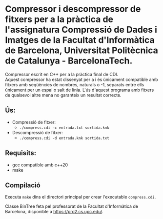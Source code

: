# Compressor i descompressor de fitxers per a la pràctica de l'assignatura Compressió de Dades i Imatges de la Facultat d'Informàtica de Barcelona, Universitat Politècnica de Catalunya - BarcelonaTech.

Compressor escrit en C++ per a la pràctica final de CDI.  
Aquest compressor ha estat dissenyat per a i és únicament compatible amb fitxers amb seqüències de nombres, naturals o -1, separats entre ells únicament per un espai o salt de línia. L'ús d'aquest programa amb fitxers de qualsevol altre mena no garanteix un resultat correcte.

## Ús:
* Compressió de fitxer:
    * `./compress.cdi -c entrada.txt sortida.knk`
* Descompressió de fitxer:
    * `./compress.cdi -d entrada.knk sortida.txt`

## Requisits: 
* gcc compatible amb c++20
* make

## Compilació
Executa `make` dins el directori principal per crear l'executable `compress.cdi`.

Classe BinTree feta pel professorat de la Facultat d'Informàtica de Barcelona, disponible a https://pro2.cs.upc.edu/.